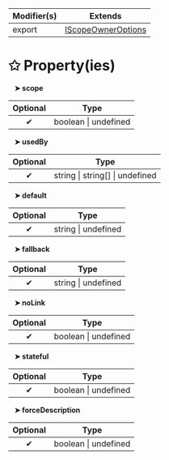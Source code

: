 | Modifier(s)                            | Extends                                    |
|----------------------------------------|--------------------------------------------|
| export | [IScopeOwnerOptions](/router/interface/scope/iscopeowneroptions.md) |

# &#10025; Property(ies)

&nbsp;&nbsp; **&#10148; scope**

| Optional                           | Type                         |
|:----------------------------------:|------------------------------|
| ✔ | boolean &#124; undefined |

&nbsp;&nbsp; **&#10148; usedBy**

| Optional                           | Type                         |
|:----------------------------------:|------------------------------|
| ✔ | string &#124; string[] &#124; undefined |

&nbsp;&nbsp; **&#10148; default**

| Optional                           | Type                         |
|:----------------------------------:|------------------------------|
| ✔ | string &#124; undefined |

&nbsp;&nbsp; **&#10148; fallback**

| Optional                           | Type                         |
|:----------------------------------:|------------------------------|
| ✔ | string &#124; undefined |

&nbsp;&nbsp; **&#10148; noLink**

| Optional                           | Type                         |
|:----------------------------------:|------------------------------|
| ✔ | boolean &#124; undefined |

&nbsp;&nbsp; **&#10148; stateful**

| Optional                           | Type                         |
|:----------------------------------:|------------------------------|
| ✔ | boolean &#124; undefined |

&nbsp;&nbsp; **&#10148; forceDescription**

| Optional                           | Type                         |
|:----------------------------------:|------------------------------|
| ✔ | boolean &#124; undefined |
